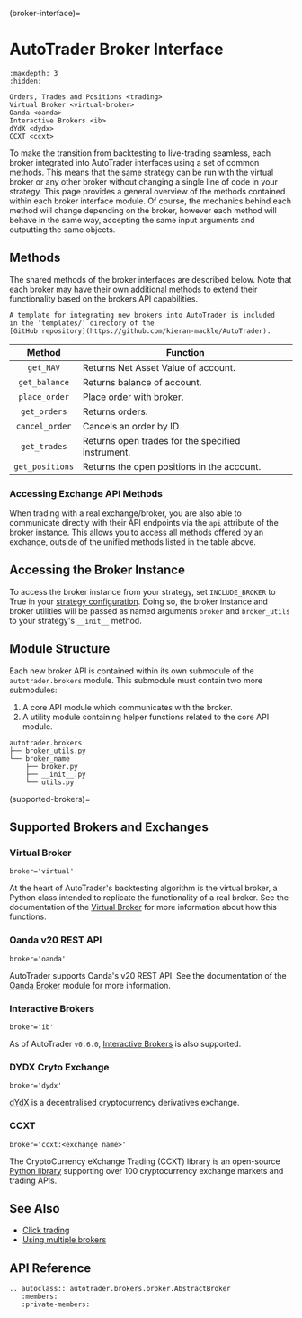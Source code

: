 (broker-interface)=
# AutoTrader Broker Interface

```{toctree}
:maxdepth: 3
:hidden:

Orders, Trades and Positions <trading>
Virtual Broker <virtual-broker>
Oanda <oanda>
Interactive Brokers <ib>
dYdX <dydx>
CCXT <ccxt>
```

To make the transition from backtesting to live-trading seamless, 
each broker integrated into AutoTrader interfaces using a set of 
common methods. This means that the same strategy can be run with 
the virtual broker or any other broker without changing a single 
line of code in your strategy. This page provides a general 
overview of the methods contained within each broker interface 
module. Of course, the mechanics behind each method will change 
depending on the broker, however each method will behave in the 
same way, accepting the same input arguments and outputting the 
same objects.


## Methods
The shared methods of the broker interfaces are described below.
Note that each broker may have their own additional methods
to extend their functionality based on the brokers API 
capabilities.

```{tip}
A template for integrating new brokers into AutoTrader is included 
in the 'templates/' directory of the 
[GitHub repository](https://github.com/kieran-mackle/AutoTrader).
```

|           Method          | Function                                |
| :-----------------------: | --------------------------------------- |
| `get_NAV` | Returns Net Asset Value of account. |
| `get_balance`| Returns balance of account. |
| `place_order` | Place order with broker. |
| `get_orders` | Returns orders. |
| `cancel_order` | Cancels an order by ID. |
| `get_trades` | Returns open trades for the specified instrument. |
| `get_positions` | Returns the open positions in the account. |


### Accessing Exchange API Methods
When trading with a real exchange/broker, you are also able to communicate
directly with their API endpoints via the `api` attribute of the broker
instance. This allows you to access all methods offered by an exchange,
outside of the unified methods listed in the table above.


## Accessing the Broker Instance
To access the broker instance from your strategy, set `INCLUDE_BROKER` to 
True in your [strategy configuration](strategy-config). Doing so, the 
broker instance and broker utilities will be passed as named arguments
`broker` and `broker_utils` to your strategy's `__init__` method.



## Module Structure
Each new broker API is contained within its own submodule of the 
`autotrader.brokers` module. This submodule must contain two more 
submodules:
1. A core API module which communicates with the broker.
2. A utility module containing helper functions related to the core API 
module. 

```
autotrader.brokers
├── broker_utils.py
└── broker_name
    ├── broker.py
    ├── __init__.py
    └── utils.py
```


(supported-brokers)=
## Supported Brokers and Exchanges

### Virtual Broker

`broker='virtual'`

At the heart of AutoTrader's backtesting algorithm is the virtual broker, a 
Python class intended to replicate the functionality of a real broker. See 
the documentation of the [Virtual Broker](virtual-broker-docs) for more 
information about how this functions.


### Oanda v20 REST API

`broker='oanda'`

AutoTrader supports Oanda's v20 REST API. See the documentation of the 
[Oanda Broker](oanda-module-docs) module for more information.


### Interactive Brokers

`broker='ib'`

As of AutoTrader `v0.6.0`, [Interactive Brokers](ib-module-docs) is also 
supported.


### DYDX Cryto Exchange

`broker='dydx'`

[dYdX](https://dydx.exchange/) is a decentralised cryptocurrency derivatives 
exchange.


### CCXT

`broker='ccxt:<exchange name>'`

The CryptoCurrency eXchange Trading (CCXT) library is an open-source 
[Python library](https://github.com/ccxt/ccxt) supporting over 100 
cryptocurrency exchange markets and trading APIs.



## See Also

- [Click trading](click-trading)
- [Using multiple brokers](multiple-exchanges)


## API Reference

```{eval-rst}
.. autoclass:: autotrader.brokers.broker.AbstractBroker
   :members:
   :private-members:
```

